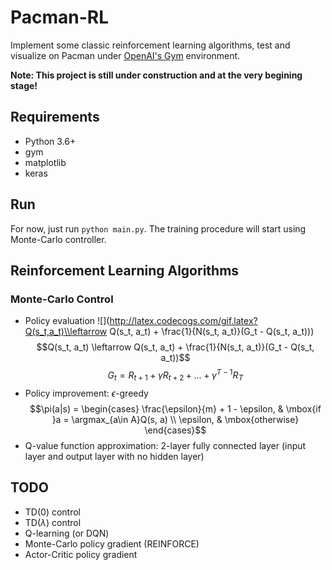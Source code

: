 # Pacman-RL

Implement some classic reinforcement learning algorithms, test and visualize on Pacman under [OpenAI's Gym](https://gym.openai.com/) environment.

**Note: This project is still under construction and at the very begining stage!**

## Requirements

* Python 3.6+
* gym
* matplotlib
* keras

## Run

For now, just run `python main.py`. The training procedure will start using Monte-Carlo controller.

## Reinforcement Learning Algorithms

### Monte-Carlo Control

* Policy evaluation
    ![](http://latex.codecogs.com/gif.latex?Q(s_t,a_t)\\leftarrow Q(s_t, a_t) + \\frac{1}{N(s_t, a_t)}(G_t - Q(s_t, a_t)))
    $$Q(s_t, a_t) \leftarrow Q(s_t, a_t) + \frac{1}{N(s_t, a_t)}(G_t - Q(s_t, a_t))$$
    $$G_t = R_{t + 1} + \gamma R_{t+2} + ... + \gamma^{T-1}R_T$$
* Policy improvement: $\epsilon$-greedy
    $$\pi(a|s) =
\begin{cases} 
\frac{\epsilon}{m} + 1 - \epsilon,  & \mbox{if }a = \argmax_{a\in A}Q(s, a) \\
\epsilon, & \mbox{otherwise}
\end{cases}$$
* Q-value function approximation: 2-layer fully connected layer (input layer and output layer with no hidden layer)


## TODO
* TD(0) control
* TD($\lambda$) control
* Q-learning (or DQN)
* Monte-Carlo policy gradient (REINFORCE)
* Actor-Critic policy gradient

